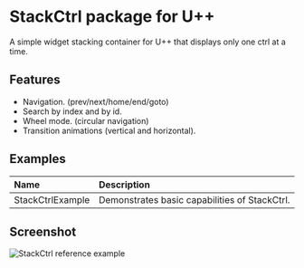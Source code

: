 # StackCtrl package for U++

A simple widget stacking container for U++ that displays only one ctrl at a time.

## Features
- Navigation. (prev/next/home/end/goto)
- Search by index and by id.
- Wheel mode. (circular navigation)
- Transition animations (vertical and horizontal).

## Examples

|**Name**            | **Description**                                                                   |
|:---                |:---                                                                               |
| StackCtrlExample  | Demonstrates basic capabilities of StackCtrl.    |


## Screenshot

![StackCtrl reference example](https://shorturl.at/jvAT6)
